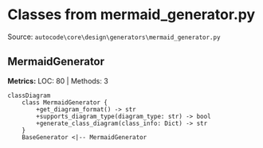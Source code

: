 # Classes from mermaid_generator.py

Source: `autocode\core\design\generators\mermaid_generator.py`

## MermaidGenerator

**Metrics:** LOC: 80 | Methods: 3

```mermaid
classDiagram
    class MermaidGenerator {
        +get_diagram_format() -> str
        +supports_diagram_type(diagram_type: str) -> bool
        +generate_class_diagram(class_info: Dict) -> str
    }
    BaseGenerator <|-- MermaidGenerator

```

